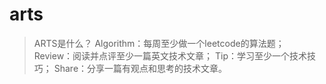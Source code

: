 # arts
> ARTS是什么？
Algorithm：每周至少做一个leetcode的算法题；
Review：阅读并点评至少一篇英文技术文章；
Tip：学习至少一个技术技巧；
Share：分享一篇有观点和思考的技术文章。
